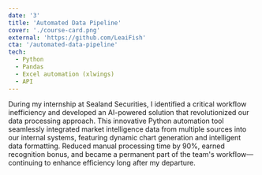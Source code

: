 ```yaml
---
date: '3'
title: 'Automated Data Pipeline'
cover: './course-card.png'
external: 'https://github.com/LeaiFish'
cta: '/automated-data-pipeline'
tech:
  - Python
  - Pandas
  - Excel automation (xlwings)
  - API
---
```


During my internship at Sealand Securities, I identified a critical workflow inefficiency and developed an AI-powered solution that revolutionized our data processing approach. This innovative Python automation tool seamlessly integrated market intelligence data from multiple sources into our internal systems, featuring dynamic chart generation and intelligent data formatting. <span style="color: var(--green);">Reduced manual processing time by 90%,</span> earned recognition bonus, and became a permanent part of the team's workflow—continuing to enhance efficiency long after my departure.
